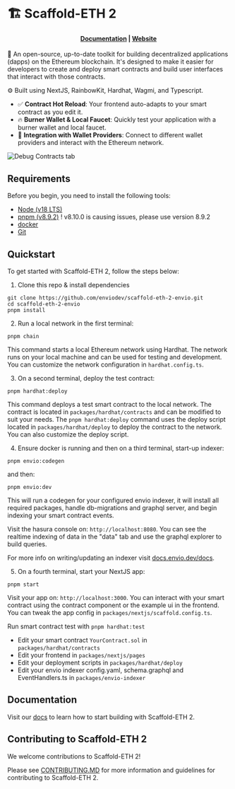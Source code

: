 # 🏗 Scaffold-ETH 2

<h4 align="center">
  <a href="https://docs.scaffoldeth.io">Documentation</a> |
  <a href="https://scaffoldeth.io">Website</a>
</h4>

🧪 An open-source, up-to-date toolkit for building decentralized applications (dapps) on the Ethereum blockchain. It's designed to make it easier for developers to create and deploy smart contracts and build user interfaces that interact with those contracts.

⚙️ Built using NextJS, RainbowKit, Hardhat, Wagmi, and Typescript.

- ✅ **Contract Hot Reload**: Your frontend auto-adapts to your smart contract as you edit it.
- 🔥 **Burner Wallet & Local Faucet**: Quickly test your application with a burner wallet and local faucet.
- 🔐 **Integration with Wallet Providers**: Connect to different wallet providers and interact with the Ethereum network.

![Debug Contracts tab](https://github.com/scaffold-eth/scaffold-eth-2/assets/55535804/1171422a-0ce4-4203-bcd4-d2d1941d198b)

## Requirements

Before you begin, you need to install the following tools:

- [Node (v18 LTS)](https://nodejs.org/en/download/)
- [pnpm (v8.9.2)](https://pnpm.io/installation) ! v8.10.0 is causing issues, please use version 8.9.2 
- [docker](https://docs.docker.com/engine/install/)
- [Git](https://git-scm.com/downloads)

## Quickstart

To get started with Scaffold-ETH 2, follow the steps below:

1. Clone this repo & install dependencies

```
git clone https://github.com/enviodev/scaffold-eth-2-envio.git
cd scaffold-eth-2-envio
pnpm install
```

2. Run a local network in the first terminal:

```
pnpm chain
```

This command starts a local Ethereum network using Hardhat. The network runs on your local machine and can be used for testing and development. You can customize the network configuration in `hardhat.config.ts`.

3. On a second terminal, deploy the test contract:

```
pnpm hardhat:deploy
```

This command deploys a test smart contract to the local network. The contract is located in `packages/hardhat/contracts` and can be modified to suit your needs. The `pnpm hardhat:deploy` command uses the deploy script located in `packages/hardhat/deploy` to deploy the contract to the network. You can also customize the deploy script.

4. Ensure docker is running and then on a third terminal, start-up indexer:

```
pnpm envio:codegen
```

and then:

```
pnpm envio:dev
```

This will run a codegen for your configured envio indexer, it will install all required packages, handle db-migrations and graphql server, and begin indexing your smart contract events.

Visit the hasura console on: `http://localhost:8080`. You can see the realtime indexing of data in the "data" tab and use the graphql explorer to build queries.

For more info on writing/updating an indexer visit [docs.envio.dev/docs](https://docs.envio.dev/docs/overview).

5. On a fourth terminal, start your NextJS app:

```
pnpm start
```

Visit your app on: `http://localhost:3000`. You can interact with your smart contract using the contract component or the example ui in the frontend. You can tweak the app config in `packages/nextjs/scaffold.config.ts`.

Run smart contract test with `pnpm hardhat:test`

- Edit your smart contract `YourContract.sol` in `packages/hardhat/contracts`
- Edit your frontend in `packages/nextjs/pages`
- Edit your deployment scripts in `packages/hardhat/deploy`
- Edit your envio indexer config.yaml, schema.graphql and EventHandlers.ts in `packages/envio-indexer`

## Documentation

Visit our [docs](https://docs.scaffoldeth.io) to learn how to start building with Scaffold-ETH 2.

## Contributing to Scaffold-ETH 2

We welcome contributions to Scaffold-ETH 2!

Please see [CONTRIBUTING.MD](https://github.com/scaffold-eth/scaffold-eth-2/blob/main/CONTRIBUTING.md) for more information and guidelines for contributing to Scaffold-ETH 2.
